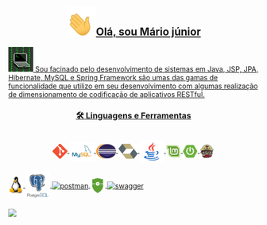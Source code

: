 
<a align="center" href="https://github.com/anuraghazra/convoychat">
 
<h2><img src="icon.gif" width="60">Olá, sou Mário júnior</h2>

<img src="base-icon.gif" width="50"/>
Sou facinado pelo desenvolvimento de sistemas em Java, JSP, JPA, Hibernate, MySQL
e Spring Framework são umas das gamas de funcionalidade que utilizo em seu desenvolvimento com algumas realização de dimensionamento de codificação de
aplicativos RESTful.

<h3>🛠 Linguagens e Ferramentas</h3>


  <div style="display: inline_block"><br>
  <i class="devicon-html5-plain colored"></i>
  <img align="center" alt="git" height="30" width="30" src="icons/Git-Icon-1788C.png"/>
  <img align="center" alt="mysql" height="40" width="50" src="icons/MySQL-logo.png"/>
  <img align="center" alt="eclipse" height="30" width="40" src="icons/eclipse-11.svg">
  <img align="center" alt="hibernate" height="30" width="40" src="icons/hibernate.svg">
  <img align="center" alt="java" height="45" width="49" src="icons/java.webp"/>
  <img align="center" alt="linux-mint" height="30" width="30" src="icons/linux-mint.png"/>
  <img align="center" alt="spring-boot" height="30" width="30" src="icons/spring-boot.png"/>
  <img align="center" alt="TravisCI" height="30" width="30" src="icons/travis.png"/>
</div>
  <br>
  <img align="center" alt="ewe-VScode" height="36" width="30" src="icons/Tux.png">
  <img align="center" alt="postgresql-logo" height="60" width="50" src="icons/postgresql-logo.png">
  <img align="center" alt="postman" height="50" width="110" src="icons/ostman.png">
  <img align="center" alt="security" height="30" width="30" src="icons/security.png">
  <img align="center" alt="swagger" height="30" width="123" src="icons/wagger.png">

  </br>
  </br
 <img alt="GIF" src="/programador.gif" width="700"/>
 
 <div>
  <a href="https://github.com/Mario23junior">
  <img height="217em" src="https://github-readme-stats.vercel.app/api?username=Mario23junior&show_icons=true&theme=dracula&include_all_commits=true&count_private=true"/>
</div>


<br>

  </a>
